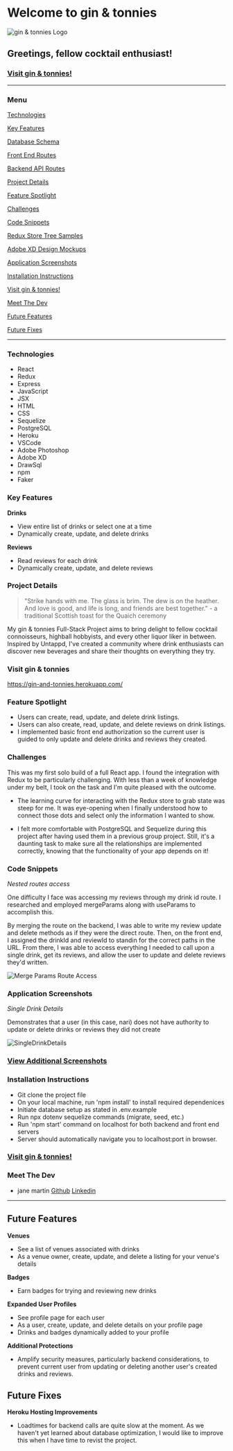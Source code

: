 # Welcome to gin & tonnies
![gin & tonnies Logo](frontend/public/images/gandtthin2.png)

## Greetings, fellow cocktail enthusiast!

### [Visit gin & tonnies!](https://gin-and-tonnies.herokuapp.com/)

---

### Menu

[Technologies](#Technologies)

[Key Features](#Key-Features)

[Database Schema](https://github.com/jemcodes/ginAndTonnies/wiki/Database-Schema)

[Front End Routes](https://github.com/jemcodes/ginAndTonnies/wiki/Front-End-Routes)

[Backend API Routes](https://github.com/jemcodes/ginAndTonnies/wiki/Backend-API-Routes)

[Project Details](#Project-Details)

[Feature Spotlight](#Feature-Spotlight)

[Challenges](#Challenges)

[Code Snippets](#Code-Snippets)

[Redux Store Tree Samples](https://github.com/jemcodes/ginAndTonnies/wiki/Redux-Store-Tree-Samples)

[Adobe XD Design Mockups](https://github.com/jemcodes/ginAndTonnies/wiki/Adobe-XD-Mockups)

[Application Screenshots](#Application-Screenshots)

[Installation Instructions](#Installation-Instructions)

[Visit gin & tonnies!](https://gin-and-tonnies.herokuapp.com/)

[Meet The Dev](#Meet-The-Dev)

[Future Features](#Future-Features)

[Future Fixes](#Future-Fixes)

---

### Technologies
* React
* Redux
* Express
* JavaScript
* JSX
* HTML
* CSS
* Sequelize
* PostgreSQL
* Heroku
* VSCode
* Adobe Photoshop
* Adobe XD
* DrawSql
* npm
* Faker

### Key Features

**Drinks**
* View entire list of drinks or select one at a time
* Dynamically create, update, and delete drinks

**Reviews**
* Read reviews for each drink
* Dynamically create, update, and delete reviews

### Project Details
>"Strike hands with me. The glass is brim. The dew is on the heather. And love is good, and life is long, and friends are best together." - a traditional Scottish toast for the Quaich ceremony

My gin & tonnies Full-Stack Project aims to bring delight to fellow cocktail connoisseurs, highball hobbyists, and every other liquor liker in between. Inspired by Untappd, I've created a community where drink enthusiasts can discover new beverages and share their thoughts on everything they try.

### Visit gin & tonnies
https://gin-and-tonnies.herokuapp.com/

### Feature Spotlight
* Users can create, read, update, and delete drink listings. 
* Users can also create, read, update, and delete reviews on drink listings.
* I implemented basic front end authorization so the current user is guided to only update and delete drinks and reviews they created.

### Challenges

This was my first solo build of a full React app. I found the integration with Redux to be particularly challenging. With less than a week of knowledge under my belt, I took on the task and I'm quite pleased with the outcome.

* The learning curve for interacting with the Redux store to grab state was steep for me. It was eye-opening when I finally understood how to connect those dots and select only the information I wanted to show.

* I felt more comfortable with PostgreSQL and Sequelize during this project after having used them in a previous group project. Still, it's a daunting task to make sure all the relationships are implemented correctly, knowing that the functionality of your app depends on it!

### Code Snippets
*Nested routes access*

One difficulty I face was accessing my reviews through my drink id route. I researched and employed mergeParams along with useParams to accomplish this.

By merging the route on the backend, I was able to write my review update and delete methods as if they were the direct route. Then, on the front end, I assigned the drinkId and reviewId to standin for the correct paths in the URL. From there, I was able to access everything I needed to call upon a single drink, get its reviews, and allow the user to update and delete reviews they'd written.

![Merge Params Route Access](frontend/public/images/mergeParamsReviews.png)

### Application Screenshots
*Single Drink Details*

Demonstrates that a user (in this case, nari) does not have authority to update or delete drinks or reviews they did not create

![SingleDrinkDetails](/frontend/public/images/singleDrinkDetail.png)

### [View Additional Screenshots](https://github.com/jemcodes/ginAndTonnies/wiki/Application-Screenshots)


### Installation Instructions
* Git clone the project file
* On your local machine, run 'npm install' to install required dependenices
* Initiate database setup as stated in .env.example
* Run npx dotenv sequelize commands (migrate, seed, etc.)
* Run 'npm start' command on localhost for both backend and front end servers
* Server should automatically navigate you to localhost:port in browser.

### [Visit gin & tonnies!](https://gin-and-tonnies.herokuapp.com/)

### Meet The Dev

* jane martin [Github](https://github.com/jemcodes) [Linkedin](https://www.linkedin.com/in/jemcodes/) 


---

## Future Features

**Venues**
* See a list of venues associated with drinks
* As a venue owner, create, update, and delete a listing for your venue's details

**Badges**
* Earn badges for trying and reviewing new drinks

**Expanded User Profiles**
* See profile page for each user
* As a user, create, update, and delete details on your profile page
* Drinks and badges dynamically added to your profile

**Additional Protections**
* Amplify security measures, particularly backend considerations, to prevent current user from updating or deleting another user's created drinks and reviews.

## Future Fixes

**Heroku Hosting Improvements**
* Loadtimes for backend calls are quite slow at the moment. As we haven't yet learned about database optimization, I would like to improve this when I have time to revist the project.